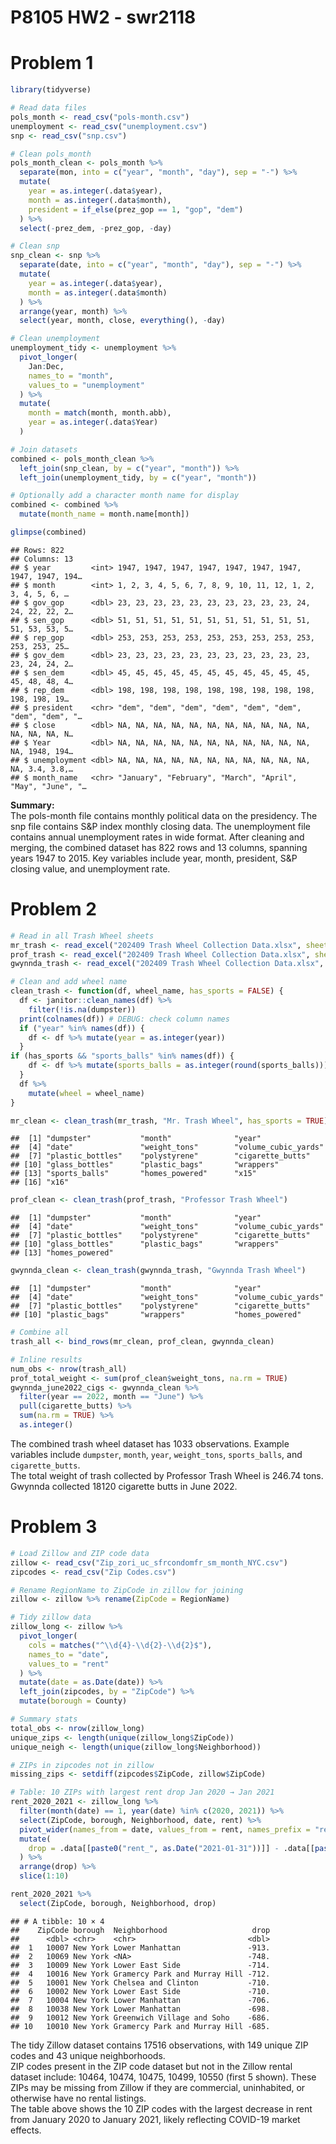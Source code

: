 P8105 HW2 - swr2118
================

# Problem 1

``` r
library(tidyverse)

# Read data files
pols_month <- read_csv("pols-month.csv")
unemployment <- read_csv("unemployment.csv")
snp <- read_csv("snp.csv")

# Clean pols_month
pols_month_clean <- pols_month %>%
  separate(mon, into = c("year", "month", "day"), sep = "-") %>%
  mutate(
    year = as.integer(.data$year),
    month = as.integer(.data$month),
    president = if_else(prez_gop == 1, "gop", "dem")
  ) %>%
  select(-prez_dem, -prez_gop, -day)

# Clean snp
snp_clean <- snp %>%
  separate(date, into = c("year", "month", "day"), sep = "-") %>%
  mutate(
    year = as.integer(.data$year),
    month = as.integer(.data$month)
  ) %>%
  arrange(year, month) %>%
  select(year, month, close, everything(), -day)

# Clean unemployment
unemployment_tidy <- unemployment %>%
  pivot_longer(
    Jan:Dec,
    names_to = "month",
    values_to = "unemployment"
  ) %>%
  mutate(
    month = match(month, month.abb),
    year = as.integer(.data$Year)
  )

# Join datasets
combined <- pols_month_clean %>%
  left_join(snp_clean, by = c("year", "month")) %>%
  left_join(unemployment_tidy, by = c("year", "month"))

# Optionally add a character month name for display
combined <- combined %>%
  mutate(month_name = month.name[month])

glimpse(combined)
```

    ## Rows: 822
    ## Columns: 13
    ## $ year         <int> 1947, 1947, 1947, 1947, 1947, 1947, 1947, 1947, 1947, 194…
    ## $ month        <int> 1, 2, 3, 4, 5, 6, 7, 8, 9, 10, 11, 12, 1, 2, 3, 4, 5, 6, …
    ## $ gov_gop      <dbl> 23, 23, 23, 23, 23, 23, 23, 23, 23, 23, 24, 24, 22, 22, 2…
    ## $ sen_gop      <dbl> 51, 51, 51, 51, 51, 51, 51, 51, 51, 51, 51, 51, 53, 53, 5…
    ## $ rep_gop      <dbl> 253, 253, 253, 253, 253, 253, 253, 253, 253, 253, 253, 25…
    ## $ gov_dem      <dbl> 23, 23, 23, 23, 23, 23, 23, 23, 23, 23, 23, 23, 24, 24, 2…
    ## $ sen_dem      <dbl> 45, 45, 45, 45, 45, 45, 45, 45, 45, 45, 45, 45, 48, 48, 4…
    ## $ rep_dem      <dbl> 198, 198, 198, 198, 198, 198, 198, 198, 198, 198, 198, 19…
    ## $ president    <chr> "dem", "dem", "dem", "dem", "dem", "dem", "dem", "dem", "…
    ## $ close        <dbl> NA, NA, NA, NA, NA, NA, NA, NA, NA, NA, NA, NA, NA, NA, N…
    ## $ Year         <dbl> NA, NA, NA, NA, NA, NA, NA, NA, NA, NA, NA, NA, 1948, 194…
    ## $ unemployment <dbl> NA, NA, NA, NA, NA, NA, NA, NA, NA, NA, NA, NA, 3.4, 3.8,…
    ## $ month_name   <chr> "January", "February", "March", "April", "May", "June", "…

**Summary:**  
The pols-month file contains monthly political data on the presidency.
The snp file contains S&P index monthly closing data. The unemployment
file contains annual unemployment rates in wide format. After cleaning
and merging, the combined dataset has 822 rows and 13 columns, spanning
years 1947 to 2015. Key variables include year, month, president, S&P
closing value, and unemployment rate.

# Problem 2

``` r
# Read in all Trash Wheel sheets
mr_trash <- read_excel("202409 Trash Wheel Collection Data.xlsx", sheet = "Mr. Trash Wheel", skip = 1)
prof_trash <- read_excel("202409 Trash Wheel Collection Data.xlsx", sheet = "Professor Trash Wheel", skip = 1)
gwynnda_trash <- read_excel("202409 Trash Wheel Collection Data.xlsx", sheet = "Gwynnda Trash Wheel", skip = 1)

# Clean and add wheel name
clean_trash <- function(df, wheel_name, has_sports = FALSE) {
  df <- janitor::clean_names(df) %>% 
    filter(!is.na(dumpster))
  print(colnames(df)) # DEBUG: check column names
  if ("year" %in% names(df)) {
    df <- df %>% mutate(year = as.integer(year))
  }
if (has_sports && "sports_balls" %in% names(df)) {
    df <- df %>% mutate(sports_balls = as.integer(round(sports_balls)))
  }
  df %>%
    mutate(wheel = wheel_name)
}

mr_clean <- clean_trash(mr_trash, "Mr. Trash Wheel", has_sports = TRUE)
```

    ##  [1] "dumpster"           "month"              "year"              
    ##  [4] "date"               "weight_tons"        "volume_cubic_yards"
    ##  [7] "plastic_bottles"    "polystyrene"        "cigarette_butts"   
    ## [10] "glass_bottles"      "plastic_bags"       "wrappers"          
    ## [13] "sports_balls"       "homes_powered"      "x15"               
    ## [16] "x16"

``` r
prof_clean <- clean_trash(prof_trash, "Professor Trash Wheel")
```

    ##  [1] "dumpster"           "month"              "year"              
    ##  [4] "date"               "weight_tons"        "volume_cubic_yards"
    ##  [7] "plastic_bottles"    "polystyrene"        "cigarette_butts"   
    ## [10] "glass_bottles"      "plastic_bags"       "wrappers"          
    ## [13] "homes_powered"

``` r
gwynnda_clean <- clean_trash(gwynnda_trash, "Gwynnda Trash Wheel")
```

    ##  [1] "dumpster"           "month"              "year"              
    ##  [4] "date"               "weight_tons"        "volume_cubic_yards"
    ##  [7] "plastic_bottles"    "polystyrene"        "cigarette_butts"   
    ## [10] "plastic_bags"       "wrappers"           "homes_powered"

``` r
# Combine all
trash_all <- bind_rows(mr_clean, prof_clean, gwynnda_clean)

# Inline results
num_obs <- nrow(trash_all)
prof_total_weight <- sum(prof_clean$weight_tons, na.rm = TRUE)
gwynnda_june2022_cigs <- gwynnda_clean %>%
  filter(year == 2022, month == "June") %>%
  pull(cigarette_butts) %>%
  sum(na.rm = TRUE) %>%
  as.integer()
```

The combined trash wheel dataset has 1033 observations. Example
variables include `dumpster`, `month`, `year`, `weight_tons`,
`sports_balls`, and `cigarette_butts`.  
The total weight of trash collected by Professor Trash Wheel is 246.74
tons. Gwynnda collected 18120 cigarette butts in June 2022.

# Problem 3

``` r
# Load Zillow and ZIP code data
zillow <- read_csv("Zip_zori_uc_sfrcondomfr_sm_month_NYC.csv")
zipcodes <- read_csv("Zip Codes.csv")

# Rename RegionName to ZipCode in zillow for joining
zillow <- zillow %>% rename(ZipCode = RegionName)

# Tidy zillow data
zillow_long <- zillow %>%
  pivot_longer(
    cols = matches("^\\d{4}-\\d{2}-\\d{2}$"),
    names_to = "date",
    values_to = "rent"
  ) %>%
  mutate(date = as.Date(date)) %>%
  left_join(zipcodes, by = "ZipCode") %>%
  mutate(borough = County)

# Summary stats
total_obs <- nrow(zillow_long)
unique_zips <- length(unique(zillow_long$ZipCode))
unique_neigh <- length(unique(zillow_long$Neighborhood))

# ZIPs in zipcodes not in zillow
missing_zips <- setdiff(zipcodes$ZipCode, zillow$ZipCode)

# Table: 10 ZIPs with largest rent drop Jan 2020 → Jan 2021
rent_2020_2021 <- zillow_long %>%
  filter(month(date) == 1, year(date) %in% c(2020, 2021)) %>%
  select(ZipCode, borough, Neighborhood, date, rent) %>%
  pivot_wider(names_from = date, values_from = rent, names_prefix = "rent_") %>%
  mutate(
    drop = .data[[paste0("rent_", as.Date("2021-01-31"))]] - .data[[paste0("rent_", as.Date("2020-01-31"))]]
  ) %>%
  arrange(drop) %>%
  slice(1:10)

rent_2020_2021 %>%
  select(ZipCode, borough, Neighborhood, drop)
```

    ## # A tibble: 10 × 4
    ##    ZipCode borough  Neighborhood                   drop
    ##      <dbl> <chr>    <chr>                         <dbl>
    ##  1   10007 New York Lower Manhattan               -913.
    ##  2   10069 New York <NA>                          -748.
    ##  3   10009 New York Lower East Side               -714.
    ##  4   10016 New York Gramercy Park and Murray Hill -712.
    ##  5   10001 New York Chelsea and Clinton           -710.
    ##  6   10002 New York Lower East Side               -710.
    ##  7   10004 New York Lower Manhattan               -706.
    ##  8   10038 New York Lower Manhattan               -698.
    ##  9   10012 New York Greenwich Village and Soho    -686.
    ## 10   10010 New York Gramercy Park and Murray Hill -685.

The tidy Zillow dataset contains 17516 observations, with 149 unique ZIP
codes and 43 unique neighborhoods.  
ZIP codes present in the ZIP code dataset but not in the Zillow rental
dataset include: 10464, 10474, 10475, 10499, 10550 (first 5 shown).
These ZIPs may be missing from Zillow if they are commercial,
uninhabited, or otherwise have no rental listings.  
The table above shows the 10 ZIP codes with the largest decrease in rent
from January 2020 to January 2021, likely reflecting COVID-19 market
effects.
